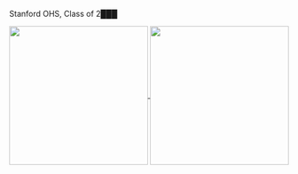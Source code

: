Stanford OHS, Class of 2███

<a href="https://github.com/Society451/github-readme-stats">
  <img height=250 align="center" src="https://github-readme-stats.vercel.app/api?username=Society451&show_icons=true&theme=gruvbox" />
</a>
<a href="https://github.com/Society451/github-readme-stats">
  <img height=250 align="center" src="https://github-readme-stats.vercel.app/api/top-langs/?username=Society451&layout=donut-vertical&card_width=320&theme=gruvbox" />
</a>
